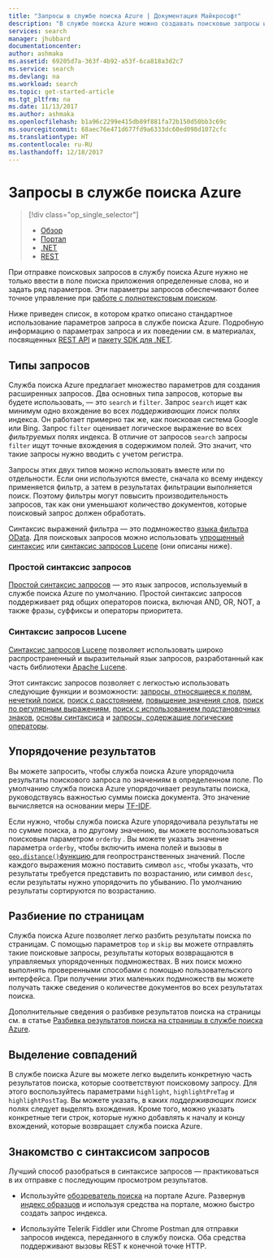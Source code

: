 ```yaml
---
title: "Запросы в службе поиска Azure | Документация Майкрософт"
description: "В службе поиска Azure можно создавать поисковые запросы и с помощью параметров поиска фильтровать, сортировать и уточнять результаты."
services: search
manager: jhubbard
documentationcenter: 
author: ashmaka
ms.assetid: 69205d7a-363f-4b92-a53f-6ca818a3d2c7
ms.service: search
ms.devlang: na
ms.workload: search
ms.topic: get-started-article
ms.tgt_pltfrm: na
ms.date: 11/13/2017
ms.author: ashmaka
ms.openlocfilehash: b1a96c2299e415db89f881fa72b150d50bb3c69c
ms.sourcegitcommit: 68aec76e471d677fd9a6333dc60ed098d1072cfc
ms.translationtype: HT
ms.contentlocale: ru-RU
ms.lasthandoff: 12/18/2017
---
```

# <a name="queries-in-azure-search"></a>Запросы в службе поиска Azure
> [!div class="op_single_selector"]
> * [Обзор](search-query-overview.md)
> * [Портал](search-explorer.md)
> * [.NET](search-query-dotnet.md)
> * [REST](search-query-rest-api.md)
> 
> 

При отправке поисковых запросов в службу поиска Azure нужно не только ввести в поле поиска приложения определенные слова, но и задать ряд параметров. Эти параметры запросов обеспечивают более точное управление при [работе с полнотекстовым поиском](search-lucene-query-architecture.md).

Ниже приведен список, в котором кратко описано стандартное использование параметров запроса в службе поиска Azure. Подробную информацию о параметрах запроса и их поведении см. в материалах, посвященных [REST API](https://docs.microsoft.com/rest/api/searchservice/Search-Documents) и [пакету SDK для .NET](https://docs.microsoft.com/dotnet/api/microsoft.azure.search.models.searchparameters#microsoft_azure_search_models_searchparameters#properties_summary).

## <a name="types-of-queries"></a>Типы запросов
Служба поиска Azure предлагает множество параметров для создания расширенных запросов. Два основных типа запросов, которые вы будете использовать, — это `search` и `filter`. Запрос `search` ищет как минимум одно вхождение во всех *поддерживающих поиск* полях индекса. Он работает примерно так же, как поисковая система Google или Bing. Запрос `filter` оценивает логическое выражение во всех *фильтруемых* полях индекса. В отличие от запросов `search` запросы `filter` ищут точные вхождения в содержимом полей. Это значит, что такие запросы нужно вводить с учетом регистра.

Запросы этих двух типов можно использовать вместе или по отдельности. Если они используются вместе, сначала ко всему индексу применяется фильтр, а затем в результатах фильтрации выполняется поиск. Поэтому фильтры могут повысить производительность запросов, так как они уменьшают количество документов, которые поисковый запрос должен обработать.

Синтаксис выражений фильтра — это подмножество [языка фильтра OData](https://docs.microsoft.com/rest/api/searchservice/OData-Expression-Syntax-for-Azure-Search). Для поисковых запросов можно использовать [упрощенный синтаксис](https://docs.microsoft.com/rest/api/searchservice/Simple-query-syntax-in-Azure-Search) или [синтаксис запросов Lucene](https://docs.microsoft.com/rest/api/searchservice/Lucene-query-syntax-in-Azure-Search) (они описаны ниже).

### <a name="simple-query-syntax"></a>Простой синтаксис запросов
[Простой синтаксис запросов](https://docs.microsoft.com/rest/api/searchservice/Simple-query-syntax-in-Azure-Search) — это язык запросов, используемый в службе поиска Azure по умолчанию. Простой синтаксис запросов поддерживает ряд общих операторов поиска, включая AND, OR, NOT, а также фразы, суффиксы и операторы приоритета.

### <a name="lucene-query-syntax"></a>Синтаксис запросов Lucene
[Синтаксис запросов Lucene](https://docs.microsoft.com/rest/api/searchservice/Lucene-query-syntax-in-Azure-Search) позволяет использовать широко распространенный и выразительный язык запросов, разработанный как часть библиотеки [Apache Lucene](https://lucene.apache.org/core/4_10_2/queryparser/org/apache/lucene/queryparser/classic/package-summary.html).

Этот синтаксис запросов позволяет с легкостью использовать следующие функции и возможности: [запросы, относящиеся к полям](https://docs.microsoft.com/rest/api/searchservice/Lucene-query-syntax-in-Azure-Search#bkmk_fields), [нечеткий поиск](https://docs.microsoft.com/rest/api/searchservice/Lucene-query-syntax-in-Azure-Search#bkmk_fuzzy), [поиск с расстоянием](https://docs.microsoft.com/rest/api/searchservice/Lucene-query-syntax-in-Azure-Search#bkmk_proximity), [повышение значения слов](https://docs.microsoft.com/rest/api/searchservice/Lucene-query-syntax-in-Azure-Search#bkmk_termboost), [поиск по регулярным выражениям](https://docs.microsoft.com/rest/api/searchservice/Lucene-query-syntax-in-Azure-Search#bkmk_regex), [поиск с использованием подстановочных знаков](https://docs.microsoft.com/rest/api/searchservice/Lucene-query-syntax-in-Azure-Search#bkmk_wildcard), [основы синтаксиса](https://docs.microsoft.com/rest/api/searchservice/Lucene-query-syntax-in-Azure-Search#bkmk_syntax) и [запросы, содержащие логические операторы](https://docs.microsoft.com/rest/api/searchservice/Lucene-query-syntax-in-Azure-Search#bkmk_boolean).

## <a name="ordering-results"></a>Упорядочение результатов
Вы можете запросить, чтобы служба поиска Azure упорядочила результаты поискового запроса по значениям в определенном поле. По умолчанию служба поиска Azure упорядочивает результаты поиска, руководствуясь важностью суммы поиска документа. Это значение вычисляется на основании меры [TF-IDF](https://en.wikipedia.org/wiki/Tf%E2%80%93idf).

Если нужно, чтобы служба поиска Azure упорядочивала результаты не по сумме поиска, а по другому значению, вы можете воспользоваться поисковым параметром `orderby` . Вы можете указать значение параметра `orderby`, чтобы включить имена полей и вызовы в [`geo.distance()`функцию ](https://docs.microsoft.com/rest/api/searchservice/OData-Expression-Syntax-for-Azure-Search) для геопространственных значений. После каждого выражения можно поставить символ `asc`, чтобы указать, что результаты требуется представить по возрастанию, или символ `desc`, если результаты нужно упорядочить по убыванию. По умолчанию результаты сортируются по возрастанию.

## <a name="paging"></a>Разбиение по страницам
Служба поиска Azure позволяет легко разбить результаты поиска по страницам. С помощью параметров `top` и `skip` вы можете отправлять такие поисковые запросы, результаты которых возвращаются в управляемых упорядоченных подмножествах. В них поиск можно выполнять проверенными способами с помощью пользовательского интерфейса. При получении этих маленьких подмножеств вы можете получать также сведения о количестве документов во всех результатах поиска.

Дополнительные сведения о разбивке результатов поиска на страницы см. в статье [Разбивка результатов поиска на страницы в службе поиска Azure](search-pagination-page-layout.md).

## <a name="hit-highlighting"></a>Выделение совпадений
В службе поиска Azure вы можете легко выделить конкретную часть результатов поиска, которые соответствуют поисковому запросу. Для этого воспользуйтесь параметрами `highlight`, `highlightPreTag` и `highlightPostTag`. Вы можете указать, в каких *поддерживающих поиск* полях следует выделять вхождения. Кроме того, можно указать конкретные теги строк, которые нужно добавлять к началу и концу вхождений, которые возвращает служба поиска Azure.

## <a name="try-out-query-syntax"></a>Знакомство с синтаксисом запросов

Лучший способ разобраться в синтаксисе запросов — практиковаться в их отправке с последующим просмотром результатов.

+ Используйте [обозреватель поиска](search-explorer.md) на портале Azure. Развернув [индекс образцов](search-get-started-portal.md) и используя средства на портале, можно быстро создать запрос индекса.

+ Используйте Telerik Fiddler или Chrome Postman для отправки запросов индекса, переданного в службу поиска. Оба средства поддерживают вызовы REST к конечной точке HTTP. 